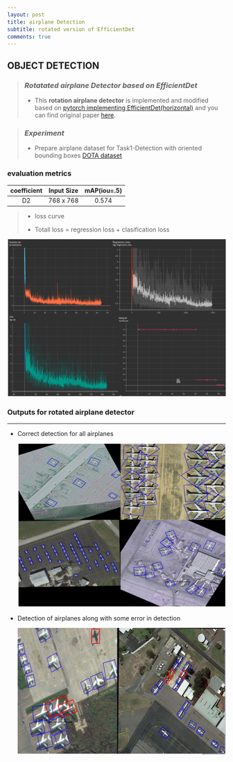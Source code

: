 ```yaml
---
layout: post
title: airplane Detection
subtitle: rotated version of EfficientDet
comments: true
---
```





## **OBJECT DETECTION**



> ### **_Rotatated airplane Detector based on EfficientDet_**  
>
> - This **rotation airplane detector** is implemented and modified based on [pytorch implementing EfficientDet(horizontal)](https://github.com/zylo117/Yet-Another-EfficientDet-Pytorch) and you can find original paper [here](https://arxiv.org/abs/1911.09070 "EfficientDet").




> ### _Experiment_
>
> - Prepare airplane dataset for Task1-Detection with oriented bounding boxes [DOTA dataset](https://captain-whu.github.io/DOTA/)

  

### **evaluation metrics**  

|coefficient|Input Size|mAP(iou=.5)|
|:---------:|:---------:|:---------:|
|     D2    | 768 x 768 |  0.574    |



> - loss curve
>
> - Totall loss =  regression loss + clasification loss
 
  ![](/assets/img/curve.PNG)




### Outputs for rotated airplane detector  
---  


- Correct detection for all airplanes 
 
   ![](/assets/img/output-1.PNG)


      
- Detection of airplanes along with some error in detection
 
   ![](/assets/img/output-2.PNG)

